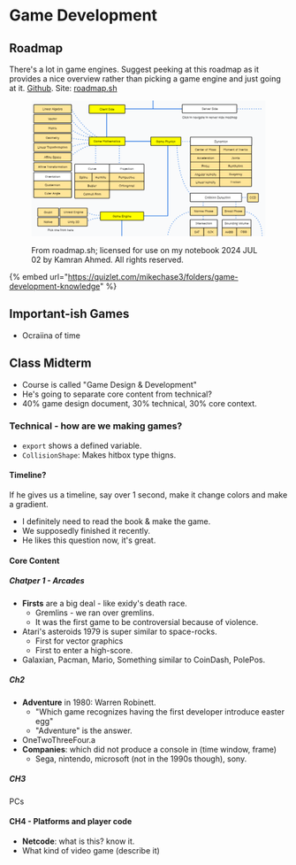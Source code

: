 # Game Development

## Roadmap

There's a lot in game engines. Suggest peeking at this roadmap as it provides a nice overview rather than picking a game engine and just going at it. [Github](https://github.com/kamranahmedse/developer-roadmap). Site: [roadmap.sh](https://roadmap.sh)

<figure><img src="../../.gitbook/assets/image (1) (1) (1) (1) (1) (1) (1) (1) (1) (1) (1) (1).png" alt=""><figcaption><p>From roadmap.sh; licensed for use on my notebook 2024 JUL 02 by Kamran Ahmed. All rights reserved.</p></figcaption></figure>



{% embed url="https://quizlet.com/mikechase3/folders/game-development-knowledge" %}

## Important-ish Games

* Ocraiina of time

## Class Midterm
* Course is called "Game Design & Development"
* He's going to separate core content from technical?
* 40% game design document, 30% technical, 30% core context.


### Technical - how are we making games?
* `export` shows a defined variable.
* `CollisionShape`:  Makes hitbox type thigns.

#### Timeline?
If he gives us a timeline, say over 1 second, make it
change colors and make a gradient.
* I definitely need to read the book & make the game.
* We supposedly finished it recently. 
* He likes this question now, it's great.

#### Core Content

##### Chatper 1 - Arcades
* **Firsts** are a big deal - like exidy's death race.
  * Gremlins - we ran over gremlins.
  * It was the first game to be controversial because of violence.
* Atari's asteroids 1979 is super similar to space-rocks. 
  * First for vector graphics
  * First to enter a high-score.
* Galaxian, Pacman, Mario, Something similar to CoinDash, PolePos.

##### Ch2
* **Adventure** in 1980: Warren Robinett.
  * "Which game recognizes having the first developer introduce easter egg"
  * "Adventure" is the answer.
* OneTwoThreeFour.a
* **Companies**: which did not produce a console in (time window, frame)
  * Sega, nintendo, microsoft (not in the 1990s though), sony.

##### CH3
PCs

#### CH4 - Platforms and player code
* **Netcode**: what is this? know it.
* What kind of video game (describe it)



